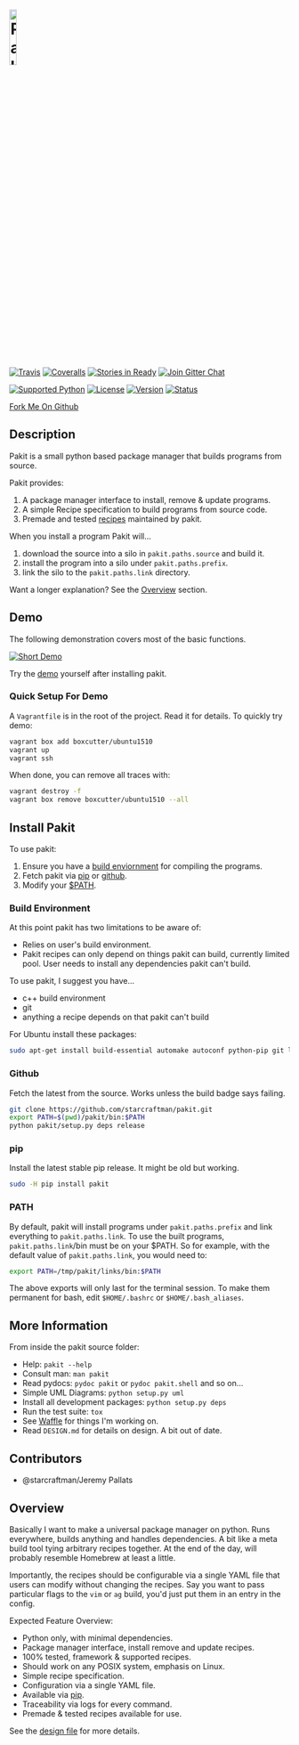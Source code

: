 # <a href="https://github.com/pakit"><img alt="Pakit" width="16%" src="http://pakit.github.io/images/pakit-logo.png"/></a>

[![Travis][TravisShield]][TravisDash]
[![Coveralls][CoverallsShield]][CoverallsDash]
[![Stories in Ready][WaffleShield]][WaffleDash]
[![Join Gitter Chat][GitterShield]][GitterRoom]

[![Supported Python][PyPythons]][PyPi]
[![License][PyLicense]][PyPi]
[![Version][PyVersion]][PyPi]
[![Status][PyStatus]][PyPi]

[Fork Me On Github](https://github.com/starcraftman/pakit)

## Description

Pakit is a small python based package manager that builds programs from source.

Pakit provides:

1. A package manager interface to install, remove & update programs.
1. A simple Recipe specification to build programs from source code.
1. Premade and tested [recipes][PakitRecipes] maintained by pakit.

When you install a program Pakit will...

1. download the source into a silo in `pakit.paths.source` and build it.
1. install the program into a silo under `pakit.paths.prefix`.
1. link the silo to the `pakit.paths.link` directory.

Want a longer explanation? See the [Overview][#overview] section.

## Demo

The following demonstration covers most of the basic functions.

[![Short Demo][DemoGif]][DemoText]

Try the [demo][DemoText] yourself after installing pakit.

### Quick Setup For Demo

A `Vagrantfile` is in the root of the project. Read it for details.
To quickly try demo:

```sh
vagrant box add boxcutter/ubuntu1510
vagrant up
vagrant ssh
```

When done, you can remove all traces with:
```sh
vagrant destroy -f
vagrant box remove boxcutter/ubuntu1510 --all
```

## Install Pakit

To use pakit:

1. Ensure you have a [build enviornment][#build-env]  for compiling the programs.
1. Fetch pakit via [pip][#pip] or [github][#github].
1. Modify your [$PATH][#path].

### Build Environment

At this point pakit has two limitations to be aware of:

- Relies on user's build environment.
- Pakit recipes can only depend on things pakit can build, currently limited pool.
  User needs to install any dependencies pakit can't build.

To use pakit, I suggest you have...

- c++ build environment
- git
- anything a recipe depends on that pakit can't build

For Ubuntu install these packages:
```bash
sudo apt-get install build-essential automake autoconf python-pip git liblzma-dev libevent-dev ncurses-dev
```

### Github

Fetch the latest from the source. Works unless the build badge says failing.

```bash
git clone https://github.com/starcraftman/pakit.git
export PATH=$(pwd)/pakit/bin:$PATH
python pakit/setup.py deps release
```

### pip

Install the latest stable pip release. It might be old but working.

```bash
sudo -H pip install pakit
```

### PATH

By default, pakit will install programs under `pakit.paths.prefix`
 and link everything to `pakit.paths.link`.
To use the built programs, `pakit.paths.link`/bin must be on your $PATH.
So for example, with the default value of `pakit.paths.link`, you would need to:

```bash
export PATH=/tmp/pakit/links/bin:$PATH
```

The above exports will only last for the terminal session.
To make them permanent for bash, edit `$HOME/.bashrc` or `$HOME/.bash_aliases`.

## More Information

From inside the pakit source folder:

- Help: `pakit --help`
- Consult man: `man pakit`
- Read pydocs: `pydoc pakit` or `pydoc pakit.shell` and so on...
- Simple UML Diagrams: `python setup.py uml`
- Install all development packages: `python setup.py deps`
- Run the test suite: `tox`
- See [Waffle][WaffleDash] for things I'm working on.
- Read `DESIGN.md` for details on design. A bit out of date.

## Contributors

- @starcraftman/Jeremy Pallats

## Overview

Basically I want to make a universal package manager on python.
Runs everywhere, builds anything and handles dependencies.
A bit like a meta build tool tying arbitrary recipes together.
At the end of the day, will probably resemble Homebrew at least a little.

Importantly, the recipes should be configurable via a single YAML file
that users can modify without changing the recipes. Say you want to pass
particular flags to the `vim` or `ag` build, you'd just put them in an entry
in the config.

Expected Feature Overview:

- Python only, with minimal dependencies.
- Package manager interface, install remove and update recipes.
- 100% tested, framework & supported recipes.
- Should work on any POSIX system, emphasis on Linux.
- Simple recipe specification.
- Configuration via a single YAML file.
- Available via [pip][PyPi].
- Traceability via logs for every command.
- Premade & tested recipes available for use.

See the [design file][DESIGN.md] for more details.

<!-- Links -->
[TravisShield]: https://travis-ci.org/starcraftman/pakit.svg?branch=master
[TravisDash]: https://travis-ci.org/starcraftman/pakit
[CoverallsShield]: https://coveralls.io/repos/starcraftman/pakit/badge.svg?branch=master&service=github
[CoverallsDash]: https://coveralls.io/github/starcraftman/pakit
[WaffleShield]: https://badge.waffle.io/starcraftman/pakit.svg?label=ready&title=Ready
[WaffleDash]: http://waffle.io/starcraftman/pakit
[GitterShield]: https://badges.gitter.im/Join%20Chat.svg
[GitterRoom]: https://gitter.im/starcraftman/pakit?utm_source=badge&utm_medium=badge&utm_campaign=pr-badge&utm_content=badge

[PyPythons]: https://img.shields.io/pypi/pyversions/pakit.svg
[PyLicense]: https://img.shields.io/pypi/l/pakit.svg
[PyVersion]: https://img.shields.io/pypi/v/pakit.svg
[PyStatus]: https://img.shields.io/pypi/status/pakit.svg

[DemoGif]: https://github.com/pakit/demo/raw/master/demo.gif
[DemoText]: https://github.com/starcraftman/pakit/blob/master/DEMO.md#demo
[PakitRecipes]: https://github.com/pakit/base_recipes
[PyPi]: https://pypi.python.org/pypi/pakit
[DESIGN.md]: https://github.com/starcraftman/pakit/blob/master/DESIGN.md

[#overview]: https://github.com/starcraftman/pakit#overview
[#build-env]: https://github.com/starcraftman/pakit#build-environment
[#pip]: https://github.com/starcraftman/pakit#pip
[#github]: https://github.com/starcraftman/pakit#github
[#path]: https://github.com/starcraftman/pakit#path

